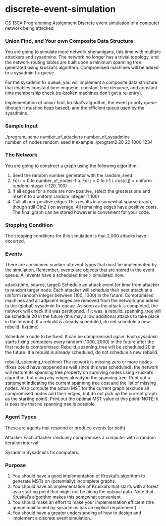 # discrete-event-simulation
CS 130A Programming Assignment
Discrete event simulation of a computer network being attacked 

### Union Find, and Your own Composite Data Structure
You are going to simulate more network shenanigans, this time with multiple attackers and sysadmins. The network no longer has a trivial topology, and the network routing tables are built upon a minimum spanning tree generated using kruskal’s algorithm. Compromised machines will be added to a sysadmin fix queue.

For the sysadmin fix queue, you will implement a composite data structure that enables constant time enqueue, constant time dequeue, and constant time membership check (re-broken machines don’t get a re-entry).

Implementation of union-find, kruskal’s algorithm, the event priority queue (though it must be heap based), and the efficient queue used by the sysadmins.

### Sample Input
./program_name number_of_attackers number_of_sysadmins number_of_nodes random_seed # example
./program2 20 20 1000 1234

### The Network
You are going to construct a graph using the following algorithm:
1. Seed the random number generator with the random_seed
2. For i = 0 to number_of_nodes-1
a. For j = 0 to i-1
i. cost(i,j) = uniform random integer (-120, 100)
3. If all edges for a node are non-positive, select the greatest one and reset it to a uniform random integer (1,100)
4. Cull all non-positive edges
This results in a somewhat sparse graph, though still O(n2   ) on average. All remaining edges have positive costs. The final graph can be stored however is convenient for your code.

### Stopping Condition
The stopping conditions for this simulation is that 2,000 attacks have occurred.

### Events
There are a minimum number of event types that must be implemented by the simulation. Remember, events are objects that are stored in the event queue. All events have a scheduled time > simulated_now.

attack(time, source, target)
Schedule an attack event for time from attacker to random target node. Each attacker will schedule their next attack at a uniform random integer between (100, 1000) in the future. Compromised machines and all adjacent edges are removed from the network and added to the (global) sysadmin fix queue.
As soon as the attack is completed, the network will check if it was partitioned. If it was, a rebuild_spanning_tree will be schedule 20 in the future (this may allow additional attacks to take place in the interim). If a rebuild is already scheduled, do not schedule a new rebuild.
fix(time)

Schedule a node to be fixed. It can be compromised again. Each sysadmin starts fixing computers every random (1000, 2000) in the future after the first node is compromised. Rebuild_spanning_tree will be scheduled 20 in the future. If a rebuild is already scheduled, do not schedule a new rebuild.

rebuild_spanning_tree(time)
The network is missing zero or more nodes (fixes could have happened as well since this was scheduled), the network will restore its spanning tree property on surviving nodes using kruskal’s algorithm, but using any edges already in the spanning tree. Print out a statement indicating the current spanning tree cost and the list of missing nodes. Also compute the actual MST for the current graph (exclude all compromised nodes and their edges, but do not pick up the current graph as the starting point). Print out the optimal MST value at this point.
NOTE: it is possible that no spanning tree is possible.

### Agent Types
These are agents that respond or produce events (or both)

Attacker
Each attacker randomly compromises a computer with a random iteration interval.

Sysadmin
Sysadmins fix computers.

### Purpose
1. You should have a good implementation of Kruskal’s algorithm to generate MSTs on (potentially) incomplete graphs.
2. You should have an implementation of Kruskal’s that starts with a forest as a starting point that might not be along the optimal path. Note that Kruskal’s algorithm makes this somewhat convenient.
3. You should make an effort to make your implementation efficient (the queue maintained by sysadmins has an explicit requirement).
4. You should have a greater understanding of how to design and implement a discrete event simulation.
